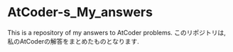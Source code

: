 # AtCoder-s_My_answers
This is a repository of my answers to AtCoder problems.
このリポジトリは, 私のAtCoderの解答をまとめたものとなります. 
